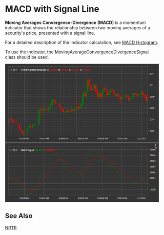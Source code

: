 # MACD with Signal Line

**Moving Averages Convergence-Divergence (MACD)** is a momentum indicator that shows the relationship between two moving averages of a security's price, presented with a signal line.

For a detailed description of the indicator calculation, see [MACD Histogram](IndicatorMovingAverageConvergenceDivergenceHistogram.md).

To use the indicator, the [MovingAverageConvergenceDivergenceSignal](xref:StockSharp.Algo.Indicators.MovingAverageConvergenceDivergenceSignal) class should be used.

![IndicatorMovingAverageConvergenceDivergenceSignal](../images/IndicatorMovingAverageConvergenceDivergenceSignal.png)

## See Also

[NRTR](IndicatorNickRypockTrailingReverse.md)
